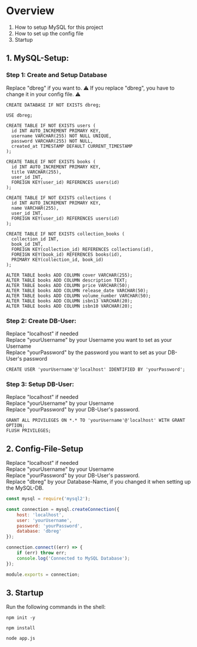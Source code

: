 # Overview
1. How to setup MySQL for this project
2. How to set up the config file
3. Startup

## 1. MySQL-Setup:

### Step 1: Create and Setup Database
Replace "dbreg" if you want to.
⚠️ If you replace "dbreg", you have to change it in your config file. ⚠️
```mysql
CREATE DATABASE IF NOT EXISTS dbreg;

USE dbreg;

CREATE TABLE IF NOT EXISTS users (
  id INT AUTO_INCREMENT PRIMARY KEY,
  username VARCHAR(255) NOT NULL UNIQUE,
  password VARCHAR(255) NOT NULL,
  created_at TIMESTAMP DEFAULT CURRENT_TIMESTAMP
);

CREATE TABLE IF NOT EXISTS books (
  id INT AUTO_INCREMENT PRIMARY KEY,
  title VARCHAR(255),
  user_id INT,
  FOREIGN KEY(user_id) REFERENCES users(id)
);

CREATE TABLE IF NOT EXISTS collections (
  id INT AUTO_INCREMENT PRIMARY KEY,
  name VARCHAR(255),
  user_id INT,
  FOREIGN KEY(user_id) REFERENCES users(id)
);

CREATE TABLE IF NOT EXISTS collection_books (
  collection_id INT,
  book_id INT,
  FOREIGN KEY(collection_id) REFERENCES collections(id),
  FOREIGN KEY(book_id) REFERENCES books(id),
  PRIMARY KEY(collection_id, book_id)
);

ALTER TABLE books ADD COLUMN cover VARCHAR(255);
ALTER TABLE books ADD COLUMN description TEXT;
ALTER TABLE books ADD COLUMN price VARCHAR(50);
ALTER TABLE books ADD COLUMN release_date VARCHAR(50);
ALTER TABLE books ADD COLUMN volume_number VARCHAR(50);
ALTER TABLE books ADD COLUMN isbn13 VARCHAR(20);
ALTER TABLE books ADD COLUMN isbn10 VARCHAR(20);
```

### Step 2: Create DB-User:
Replace "localhost" if needed<br>
Replace "yourUsername" by your Username you want to set as your Username<br>
Replace "yourPassword" by the password  you want to set as your DB-User's password<br>
```mysql
CREATE USER 'yourUsername'@'localhost' IDENTIFIED BY 'yourPassword';
```

### Step 3: Setup DB-User:
Replace "localhost" if needed<br>
Replace "yourUsername" by your Username<br>
Replace "yourPassword" by your DB-User's password.<br>
```mysql
GRANT ALL PRIVILEGES ON *.* TO 'yourUsername'@'localhost' WITH GRANT OPTION;
FLUSH PRIVILEGES;
```


## 2. Config-File-Setup
Replace "localhost" if needed<br>
Replace "yourUsername" by your Username<br>
Replace "yourPassword" by your DB-User's password.<br>
Replace "dbreg" by your Database-Name, if you changed it when setting up the MySQL-DB.
```js
const mysql = require('mysql2');

const connection = mysql.createConnection({
    host: 'localhost',
    user: 'yourUsername',
    password: 'yourPassword',
    database: 'dbreg'
});

connection.connect((err) => {
    if (err) throw err;
    console.log('Connected to MySQL Database');
});

module.exports = connection;
```

## 3. Startup
Run the following commands in the shell:
```
npm init -y
```
```
npm install
```
```
node app.js
```
